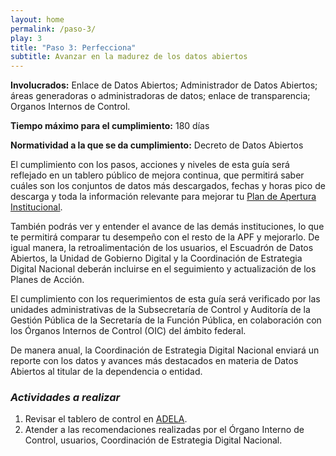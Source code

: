 ```yaml
---
layout: home
permalink: /paso-3/
play: 3
title: "Paso 3: Perfecciona"
subtitle: Avanzar en la madurez de los datos abiertos
---
```


**Involucrados:** Enlace de Datos Abiertos; Administrador de Datos Abiertos; áreas generadoras o administradoras de datos; enlace de transparencia; Organos Internos de Control.

**Tiempo máximo para el cumplimiento:** 180 días

**Normatividad a la que  se da cumplimiento:** Decreto de Datos Abiertos

El cumplimiento con los pasos, acciones y niveles de esta guía será reflejado en un tablero público de mejora continua, que permitirá saber cuáles son los conjuntos de datos más descargados, fechas y horas pico de descarga y toda la información relevante para mejorar tu [Plan de Apertura Institucional](http://mxabierto.github.io/guia/#play5). 

También podrás ver y entender el avance de las demás instituciones, lo que te permitirá comparar tu desempeño con el resto de la APF y mejorarlo. De igual manera, la retroalimentación de los usuarios, el Escuadrón de Datos Abiertos, la Unidad de Gobierno Digital y la Coordinación de Estrategia Digital Nacional deberán incluirse en el seguimiento y actualización de los Planes de Acción.

El cumplimiento con los requerimientos de esta guía será verificado por las unidades administrativas de la Subsecretaría de Control y Auditoría de la Gestión Pública de la Secretaría de la Función Pública, en colaboración con los Órganos Internos de Control (OIC) del ámbito federal.

De manera anual, la Coordinación de Estrategia Digital Nacional enviará un reporte con los datos y avances más destacados en materia de Datos Abiertos al titular de la dependencia o entidad.

### _Actividades a realizar_

1. Revisar el tablero de control en [ADELA](http://adela.datos.gob.mx/).
2. Atender a las recomendaciones realizadas por el Órgano Interno de Control, usuarios, Coordinación de Estrategia  Digital Nacional.
